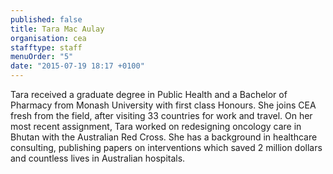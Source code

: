 ```yaml
---
published: false
title: Tara Mac Aulay
organisation: cea
stafftype: staff
menuOrder: "5"
date: "2015-07-19 18:17 +0100"
---
```


Tara received a graduate degree in Public Health and a Bachelor of Pharmacy from Monash University with first class Honours. She joins CEA fresh from the field, after visiting 33 countries for work and travel. On her most recent assignment, Tara worked on redesigning oncology care in Bhutan with the Australian Red Cross. She has a background in healthcare consulting, publishing papers on interventions which saved 2 million dollars and countless lives in Australian hospitals.